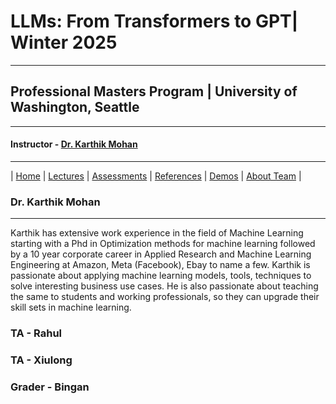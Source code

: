 # LLMs: From Transformers to GPT| Winter 2025

***
 
## Professional Masters Program | University of Washington, Seattle 

***


#### Instructor - [Dr. Karthik Mohan](https://www.ece.uw.edu/people/karthik-mohan/)

***


| [Home](index.md)  | [Lectures](lectures.md)    | [Assessments](assessments.md) | [References](references.md) | [Demos](demos.md) | [About Team](team.md) |

### Dr. Karthik Mohan

*** 

Karthik has extensive work experience in the field of Machine Learning starting with a Phd in Optimization methods for machine learning
followed by a 10 year corporate career in Applied Research and Machine Learning Engineering at Amazon, Meta (Facebook), Ebay to name a few.
Karthik is passionate about applying machine learning models, tools, techniques to solve interesting business use cases. He is also passionate about teaching the same to students and working professionals, so they can upgrade their skill sets in machine learning.

### TA - Rahul


### TA - Xiulong     


### Grader - Bingan